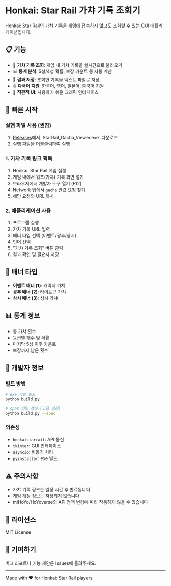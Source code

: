 # Honkai: Star Rail 가챠 기록 조회기

Honkai: Star Rail의 가챠 기록을 게임에 접속하지 않고도 조회할 수 있는 GUI 애플리케이션입니다.

## 📋 기능

- 🎯 **가챠 기록 조회**: 게임 내 가챠 기록을 실시간으로 불러오기
- 📊 **통계 분석**: 5성/4성 확률, 보장 카운트 등 자동 계산
- 💾 **결과 저장**: 조회한 기록을 텍스트 파일로 저장
- 🌐 **다국어 지원**: 한국어, 영어, 일본어, 중국어 지원
- 🎨 **직관적 UI**: 사용하기 쉬운 그래픽 인터페이스

## 🚀 빠른 시작

### 실행 파일 사용 (권장)
1. [Releases]([https://github.com/your-repo/releases](https://github.com/seunghoon4176/starrail-gacha-tracker/releases))에서 `StarRail_Gacha_Viewer.exe` 다운로드
2. 실행 파일을 더블클릭하여 실행

### 1. 가챠 기록 링크 획득
1. Honkai: Star Rail 게임 실행
2. 게임 내에서 워프(가챠) 기록 화면 열기
3. 브라우저에서 개발자 도구 열기 (F12)
4. Network 탭에서 `gacha` 관련 요청 찾기
5. 해당 요청의 URL 복사

### 2. 애플리케이션 사용
1. 프로그램 실행
2. 가챠 기록 URL 입력
3. 배너 타입 선택 (이벤트/광추/상시)
4. 언어 선택
5. "가챠 기록 조회" 버튼 클릭
6. 결과 확인 및 필요시 저장

## 🎯 배너 타입
- **이벤트 배너 (1)**: 캐릭터 가챠
- **광추 배너 (2)**: 라이트콘 가챠  
- **상시 배너 (3)**: 상시 가챠

## 📊 통계 정보
- 총 가챠 횟수
- 등급별 개수 및 확률
- 마지막 5성 이후 카운트
- 보장까지 남은 횟수

## 🔧 개발자 정보

### 빌드 방법
```bash
# exe 파일 빌드
python build.py

# spec 파일 생성 (고급 설정)
python build.py --spec
```

### 의존성
- `honkaistarrail`: API 통신
- `tkinter`: GUI 인터페이스
- `asyncio`: 비동기 처리
- `pyinstaller`: exe 빌드

## ⚠️ 주의사항
- 가챠 기록 링크는 일정 시간 후 만료됩니다
- 게임 계정 정보는 저장되지 않습니다
- miHoYo/HoYoverse의 API 정책 변경에 따라 작동하지 않을 수 있습니다

## 📝 라이선스
MIT License

## 🤝 기여하기
버그 리포트나 기능 제안은 Issues에 올려주세요.

---
Made with ❤️ for Honkai: Star Rail players

